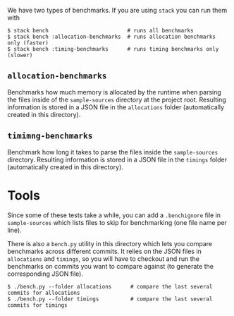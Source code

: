 We have two types of benchmarks. If you are using `stack` you can run them with

```
$ stack bench                         # runs all benchmarks
$ stack bench :allocation-benchmarks  # runs allocation benchmarks only (faster)
$ stack bench :timing-benchmarks      # runs timing benchmarks only (slower)
```

## `allocation-benchmarks`

Benchmarks how much memory is allocated by the runtime when parsing the files inside of the
`sample-sources` directory at the project root. Resulting information is stored in a JSON file in
the `allocations` folder (automatically created in this directory).

## `timimng-benchmarks`

Benchmark how long it takes to parse the files inside the `sample-sources` directory. Resulting
information is stored in a JSON file in the `timings` folder (automatically created in this
directory).

# Tools

Since some of these tests take a while, you can add a `.benchignore` file in `sample-sources` which
lists files to skip for benchmarking (one file name per line). 

There is also a `bench.py` utility in this directory which lets you compare benchmarks across
different commits. It relies on the JSON files in `allocations` and `timings`, so you will have to
checkout and run the benchmarks on commits you want to compare against (to generate the 
corresponding JSON file).

```
$ ./bench.py --folder allocations      # compare the last several commits for allocations
$ ./bench.py --folder timings          # compare the last several commits for timings
```

